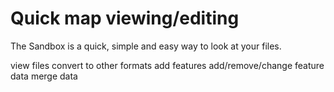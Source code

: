 # Quick map viewing/editing

The Sandbox is a quick, simple and easy way to look at your files. 

view files
convert to other formats
add features
add/remove/change feature data
merge data



